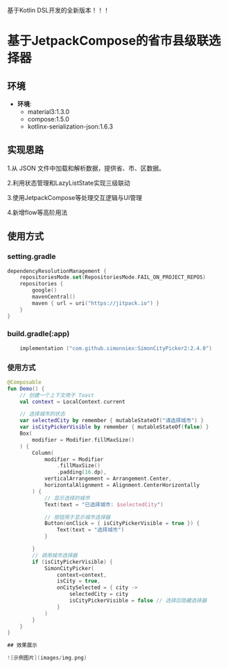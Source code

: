 基于Kotlin DSL开发的全新版本！！！
# 基于JetpackCompose的省市县级联选择器
## 环境

* **环境**:
    - material3:1.3.0
    - compose:1.5.0
    - kotlinx-serialization-json:1.6.3

## 实现思路

1.从 JSON 文件中加载和解析数据，提供省、市、区数据。

2.利用状态管理和LazyListState实现三级联动

3.使用JetpackCompose等处理交互逻辑与UI管理

4.新增flow等高阶用法

## 使用方式
### setting.gradle
```Kotlin
dependencyResolutionManagement {
    repositoriesMode.set(RepositoriesMode.FAIL_ON_PROJECT_REPOS)
    repositories {
        google()
        mavenCentral()
        maven { url = uri("https://jitpack.io") }
    }
}
```
### build.gradle(:app)
```Kotlin
    implementation ("com.github.simonniex:SimonCityPicker2:2.4.0")
```
### 使用方式
```Kotlin
@Composable
fun Demo() {
    // 创建一个上下文用于 Toast
    val context = LocalContext.current

    // 选择城市的状态
    var selectedCity by remember { mutableStateOf("请选择城市") }
    var isCityPickerVisible by remember { mutableStateOf(false) }
    Box(
        modifier = Modifier.fillMaxSize()
    ) {
        Column(
            modifier = Modifier
                .fillMaxSize()
                .padding(16.dp),
            verticalArrangement = Arrangement.Center,
            horizontalAlignment = Alignment.CenterHorizontally
        ) {
            // 显示选择的城市
            Text(text = "已选择城市: $selectedCity")

            // 按钮用于显示城市选择器
            Button(onClick = { isCityPickerVisible = true }) {
                Text(text = "选择城市")
            }

        }
        // 调用城市选择器
        if (isCityPickerVisible) {
            SimonCityPicker(
                context=context,
                isCity = true,
                onCitySelected = { city ->
                    selectedCity = city
                    isCityPickerVisible = false // 选择后隐藏选择器
                }
            )
        }
    }
}

## 效果展示

![示例图片](images/img.png)
